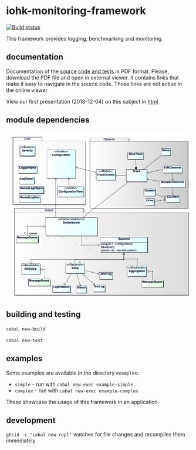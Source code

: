 # iohk-monitoring-framework

[![Build status](https://badge.buildkite.com/1cc7939a1fed4972c15b8f87d510e0404b0eb65d73cfd1e30b.svg?branch=develop)](https://buildkite.com/input-output-hk/iohk-monitoring-framework)

This framework provides logging, benchmarking and monitoring.

## documentation

Documentation of the [source code and tests](docs/IOHK-Monitoring.pdf) in PDF format. Please, download the PDF file and open in external viewer. It contains links that make it easy to navigate in the source code. Those links are not active in the online viewer.

View our first presentation (2018-12-04) on this subject in [html](https://input-output-hk.github.io/iohk-monitoring-framework/pres-20181204/html/index.html)

## module dependencies

![Overview of modules](docs/OverviewModules.png)

## building and testing

`cabal new-build`

`cabal new-test`

## examples

Some examples are available in the directory `examples`:
* `simple`  -  run with `cabal new-exec example-simple`
* `complex`  -  run with `cabal new-exec example-complex`

These showcase the usage of this framework in an application.

## development

`ghcid -c "cabal new-repl"` watches for file changes and recompiles them immediately
